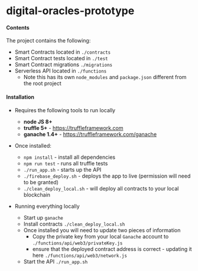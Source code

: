# digital-oracles-prototype

#### Contents

The project contains the following:

* Smart Contracts located in `./contracts`
* Smart Contract tests located in `./test`
* Smart Contract migrations `./migrations`
* Serverless API located in `./functions`
    * Note this has its own `node_modules` and `package.json` different from the root project

#### Installation

* Requires the following tools to run locally
    * **node JS 8+**
    * **truffle 5+** - https://truffleframework.com
    * **ganache 1.4+** - https://truffleframework.com/ganache
    
* Once installed:
    * `npm install` - install all dependencies
    * `npm run test` - runs all truffle tests
    * `./run_app.sh` - starts up the API
    * `./firebase_deploy.sh` - deploys the app to live (permission will need to be granted)
    * `./clean_deploy_local.sh` - will deploy all contracts to your local blockchain

* Running everything locally
    * Start up `ganache`
    * Install contracts `./clean_deploy_local.sh`
    * Once installed you will need to update two pieces of information
        * Copy the private key from your local `Ganache` account to `./functions/api/web3/privateKey.js`
        * ensure that the deployed contract address is correct - updating it here `./functions/api/web3/network.js` 
    * Start the API `./run_app.sh`
